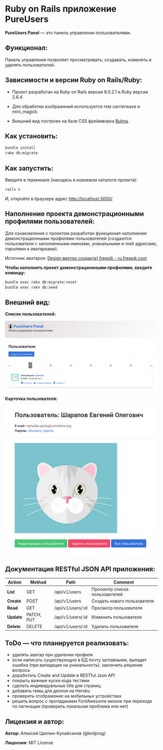 # Ruby on Rails приложение PureUsers

**PureUsers Panel** &mdash; это панель управления пользователями.

## Функционал:

Панель управления позволяет просматривать, создавать, изменять и удалять пользователей.

## Зависимости и версии Ruby on Rails/Ruby:

- Проект разработан на Ruby on Rails версии 6.0.2.1 и Ruby версии 2.6.4

- Для обработки изображений используется гем carrierwave и mini_magick.

- Внешний вид построен на базе CSS фреймворка [Bulma](https://bulma.io/).

## Как установить:

```bash
bundle install
rake db:migrate
```

## Как запустить:

Введите в терминале (находясь в корневом каталоге проекта):

```bash
rails s
```

И, откройте в браузере адрес [http://localhost:3000/](http://localhost:3000/)

## Наполнение проекта демонстрационными профилями пользователей:

Для ознакомления с проектом разработан функционал наполнения демонстрационными профилями пользователей (создаются пользователи с заполненными именами, уникальными e-mail адресами, паролями и аватарками).

Источник аватарок: [Design вектор создан(а) freepik - ru.freepik.com](https://ru.freepik.com/free-photos-vectors/design)

**Чтобы наполнить проект демонстрационными профилями, введите команду:**

```bash
bundle exec rake db:migrate:reset
bundle exec rake db:seed
```

## Внешний вид:

**Список пользователей:**

![список пользователей](readme/readme_01.png)

**Карточка пользователя:**

![карточка пользователя](readme/readme_02.png)

## Документация RESTful JSON API приложения:

|  Action    |  Method    |  Path    |  Comment    |
|-------|-------|-------|-------|
| **List** | GET | /api/v1/users | Просмотр списка пользователей |
| **Create** | POST | /api/v1/users | Создать нового пользователя |
| **Read** | GET | /api/v1/users/:id | Просмотр пользователя |
| **Update** | PATCH, PUT | /api/v1/users/:id | Изменить пользователя |
| **Delete** | DELETE | /api/v1/users/:id | Удалить пользователя |


## ToDo &mdash; что планируется реализовать:

- удалять аватар при удалении профиля
- если написать существующую в БД почту заглавными, выпадет ошибка (при валидации на уникальность). закончить решение вопроса
- доработать Create and Update в RESTful Json API
- покрыть важные куски кода тестами
- сделать индивидуальные title для страниц
- добавить гемы для деплоя на Heroku
- проверить отображение на мобильных устройствах
- решить вопрос с пропаданием FontAwesome иконок при переходе по пагинации (проверить локальная проблема или нет)


## Лицензия и автор:

**Автор:** Алексей Цаплин-Купайсинов (@krdprog)

**Лицензия:** MIT License